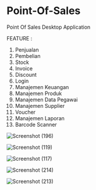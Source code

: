 # Point-Of-Sales
Point Of Sales Desktop Application

FEATURE :
1. Penjualan
2. Pembelian
3. Stock
4. Invoice
5. Discount
6. Login
7. Manajemen Keuangan
8. Manajemen Produk
9. Manajemen Data Pegawai
10. Manajemen Supplier
11. Voucher
12. Manajemen Laporan
13. Barcode Scanner


![Screenshot (196)](https://user-images.githubusercontent.com/52119780/109088904-ddf06c00-7742-11eb-987d-ad7d4c1d16da.png)

![Screenshot (119)](https://user-images.githubusercontent.com/52119780/109088984-011b1b80-7743-11eb-8491-1fb887300077.png)

![Screenshot (117)](https://user-images.githubusercontent.com/52119780/109089000-06786600-7743-11eb-897a-96121cbac5cc.png)

![Screenshot (214)](https://user-images.githubusercontent.com/52119780/109089147-535c3c80-7743-11eb-9783-6891076c5d3c.png)

![Screenshot (213)](https://user-images.githubusercontent.com/52119780/109089154-57885a00-7743-11eb-9102-c7e0a4146236.png)

